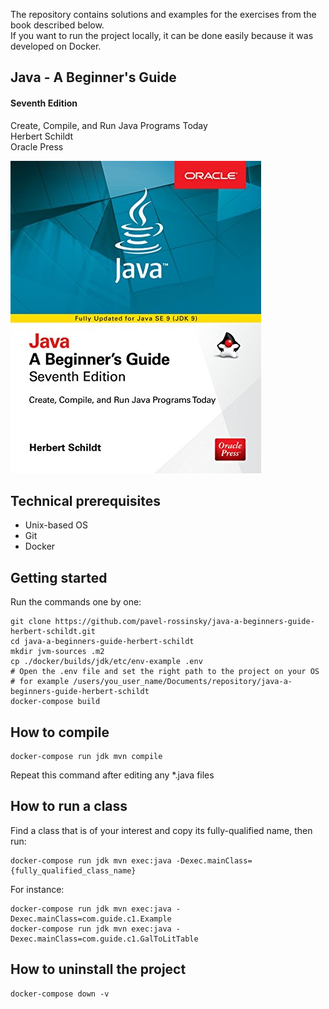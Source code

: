 The repository contains solutions and examples for the exercises from the book described below.\
If you want to run the project locally, it can be done easily because it was developed on Docker.

## Java - A Beginner's Guide
#### Seventh Edition

Create, Compile, and Run Java Programs Today\
Herbert Schildt\
Oracle Press

![Java - A Beginner's Guide Herbert Schildt](./java-beginners-guide.jpg)
## Technical prerequisites
- Unix-based OS
- Git
- Docker

## Getting started
Run the commands one by one:
```shell
git clone https://github.com/pavel-rossinsky/java-a-beginners-guide-herbert-schildt.git
cd java-a-beginners-guide-herbert-schildt
mkdir jvm-sources .m2
cp ./docker/builds/jdk/etc/env-example .env
# Open the .env file and set the right path to the project on your OS
# for example /users/you_user_name/Documents/repository/java-a-beginners-guide-herbert-schildt
docker-compose build
```
## How to compile
```
docker-compose run jdk mvn compile
```
Repeat this command after editing any *.java files
## How to run a class
Find a class that is of your interest and copy its fully-qualified name, then run:
```shell
docker-compose run jdk mvn exec:java -Dexec.mainClass={fully_qualified_class_name}
```
For instance:
```shell
docker-compose run jdk mvn exec:java -Dexec.mainClass=com.guide.c1.Example
docker-compose run jdk mvn exec:java -Dexec.mainClass=com.guide.c1.GalToLitTable
```
## How to uninstall the project
```shell script
docker-compose down -v
```

